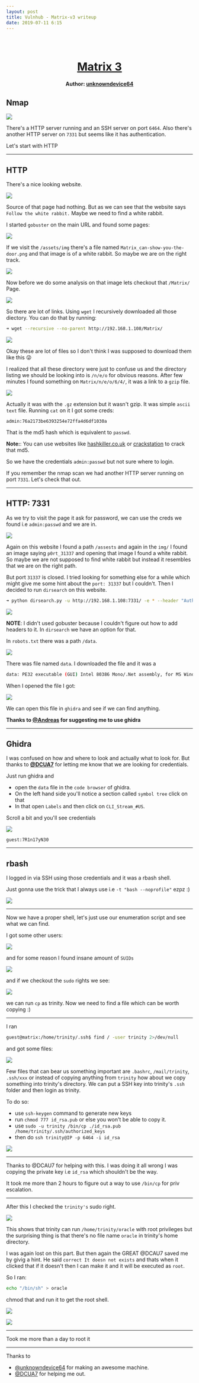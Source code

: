 ```yaml
---
layout: post
title: Vulnhub - Matrix-v3 writeup
date: 2019-07-11 6:15
---
```

<h1 align="center" style="font-size:30px;">
  <br>
  <a href="https://www.vulnhub.com/entry/matrix-3,326/">Matrix 3</a>
  <br>
</h1>

<h4 align="center"> Author: <a href="https://twitter.com/unknowndevice64"> unknowndevice64</a></h4>


## Nmap

![](images/matrix/nmap.png)

There's a HTTP server running and an SSH server on port `6464`. Also there's another HTTP server on `7331` but seems like it has authentication.

Let's start with HTTP

***

## HTTP


There's a nice looking website.

![](images/matrix/website.png)

Source of that page had nothing. But as we can see that the website says `Follow the white rabbit.` Maybe we need to find a white rabbit.

I started `gobuster` on the main URL and found some pages:

![](images/matrix/gobuster.png)

If we visit the `/assets/img` there's a file named `Matrix_can-show-you-the-door.png` and that image is of a white rabbit. So maybe we are on the right track.

![](images/matrix/rabbit.png)

Now before we do some analysis on that image lets checkout that `/Matrix/` Page.

![](images/matrix/matrix.png)

So there are lot of links. Using `wget` I recursively downloaded all those diectory. You can do that by running:

```bash
➜ wget --recursive --no-parent http://192.168.1.108/Matrix/
```

![](images/matrix/total.png)

Okay these are lot of files so I don't think I was supposed to download them like this 😜

I realized that all these directory were just to confuse us and the directory listing we should be looking into is `/n/e/o` for obvious reasons. After few minutes I found something on `Matrix/n/e/o/6/4/`, it was a link to a `gzip` file.

![](images/matrix/neo64.png)

Actually it was with the `.gz` extension but it wasn't gzip. It was simple `ascii text` file. Running `cat` on it I got some creds:

```
admin:76a2173be6393254e72ffa4d6df1030a
```

That is the md5 hash which is equivalent to `passwd`.

__Note:__: You can use websites like [hashkiller.co.uk](https://hashkiller.co.uk/Cracker/MD5) or [crackstation](https://crackstation.net/) to crack that md5.

So we have the credentials `admin:passwd` but not sure where to login.

If you remember the nmap scan we had another HTTP server running on port `7331`. Let's check that out.

***

## HTTP: 7331

As we try to visit the page it ask for password, we can use the creds we found i.e `admin:passwd` and we are in.

![](images/matrix/website-2.png)

Again on this website I found a path `/assests` and again in the `img/` I found an image saying `p0rt_31337` and opening that image I found a white rabbit. So maybe we are not supposed to find white rabbit but instead it resembles that we are on the right path.

But port `31337` is closed.
I tried looking for something else for a while which might give me some hint about the `port: 31337` but I couldn't. Then I decided to run `dirsearch` on this website.

```bash
➜ python dirsearch.py -u http://192.168.1.108:7331/ -e * --header "Authorization: Basic YWRtaW46cGFzc3dk" -w dir-small.txt
```

![](images/matrix/dirsearch.png)

__NOTE__: I didn't used gobuster because I couldn't figure out how to add headers to it. In `dirsearch` we have an option for that.

In `robots.txt` there was a path `/data`.

![](images/matrix/robots.png)

There was file named `data`. I downloaded the file and it was a

```bash
data: PE32 executable (GUI) Intel 80386 Mono/.Net assembly, for MS Windows
```

When I opened the file I got:

![](images/matrix/pe32.png)

We can open this file in `ghidra` and see if we can find anything.

__Thanks to [@Andreas](https://twitter.com/4nqr34z) for suggesting me to use ghidra__

***

## Ghidra

I was confused on how and where to look and actually what to look for. But thanks to __[@DCUA7](https://twitter.com/DCAU7)__ for letting me know that we are looking for credentials.

Just run ghidra and
* open the `data` file in the `code browser` of ghidra.
* On the left hand side you'll notice a section called `symbol tree` click on that
* In that open `Labels` and then click on `CLI_Stream_#US`.

Scroll a bit and you'll see credentials

![](images/matrix/credentials.png)

`guest:7R1n17yN30`

***

## rbash

I logged in via SSH using those credentials and it was a rbash shell.

Just gonna use the trick that I always use i.e `-t "bash --noprofile"` ezpz :)

![](images/matrix/rbash.png)

***

Now we have a proper shell, let's just use our enumeration script and see what we can find.

I got some other users:

![](images/matrix/users.png)

and for some reason I found insane amount of `SUIDs`

![](images/matrix/suid.png)

and if we checkout the `sudo` rights we see:

![](images/matrix/sudo.png)

we can run `cp` as trinity. Now we need to find a file which can be worth copying :)

***

I ran

```bash
guest@matrix:/home/trinity/.ssh$ find / -user trinity 2>/dev/null
```

and got some files:

![](images/matrix/trinity-file.png)

Few files that can bear us something important are `.bashrc`, `/mail/trinity`, `.ssh/xxx` or instead of copying anything from `trinity` how about we copy something into trinity's directory. We can put a SSH key into trinity's `.ssh` folder and then login as trinity.

To do so:

* use `ssh-keygen` command to generate new keys
* run `chmod 777 id_rsa.pub` or else you won't be able to copy it.
* use `sudo -u trinity /bin/cp ./id_rsa.pub /home/trinity/.ssh/authorized_keys`
* then do `ssh trinity@IP -p 6464 -i id_rsa`

![](images/matrix/login.png)

***

Thanks to @DCAU7 for helping with this. I was doing it all wrong I was copying the private key i.e `id_rsa` which shouldn't be the way.

It took me more than 2 hours to figure out a way to use `/bin/cp` for priv escalation.

***

After this I checked the `trinity's` sudo right.

![](images/matrix/sudo-tri.png)

This shows that trinity can run `/home/trinity/oracle` with root privileges but the surprising thing is that there's no file name `oracle` in trinity's home directory.

I was again lost on this part. But then again the GREAT @DCAU7 saved me by givig a hint. He said `correct It doesn not exists` and thats when it clicked that if it doesn't then I can make it and it will be executed as `root`.

So I ran:

```bash
echo "/bin/sh" > oracle
```
chmod that and run it to get the root shell.

![](images/matrix/root-shell.png)

![](images/matrix/root.png)


***

Took me more than a day to root it

***

Thanks to

* [@unknowndevice64](https://twitter.com/unknowndevice64) for making an awesome machine.
* [@DCUA7](https://twitter.com/DCAU7) for helping me out.


